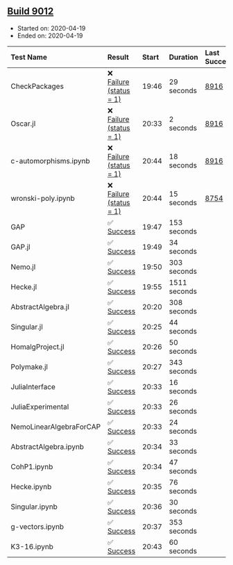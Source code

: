 ## [Build 9012](https://oscarci.mathematik.uni-kl.de/job/oscar/9012/)

* Started on: 2020-04-19
* Ended on: 2020-04-19

| Test Name    | Result | Start | Duration | Last Success | First Failure |
|:-------------|:-------|:------|:---------|:-------------|:--------------|
| CheckPackages | ❌ [Failure (status = 1)](https://oscarci.mathematik.uni-kl.de/job/oscar/9012/artifact/logs/build-9012/CheckPackages.log) | 19:46 | 29 seconds | [8916](https://oscarci.mathematik.uni-kl.de/job/oscar/8916/) | [8920](https://oscarci.mathematik.uni-kl.de/job/oscar/8920/) |
| Oscar.jl | ❌ [Failure (status = 1)](https://oscarci.mathematik.uni-kl.de/job/oscar/9012/artifact/logs/build-9012/Oscar.jl.log) | 20:33 | 2 seconds | [8916](https://oscarci.mathematik.uni-kl.de/job/oscar/8916/) | [8920](https://oscarci.mathematik.uni-kl.de/job/oscar/8920/) |
| c-automorphisms.ipynb | ❌ [Failure (status = 1)](https://oscarci.mathematik.uni-kl.de/job/oscar/9012/artifact/logs/build-9012/c-automorphisms.ipynb.log) | 20:44 | 18 seconds | [8916](https://oscarci.mathematik.uni-kl.de/job/oscar/8916/) | [8920](https://oscarci.mathematik.uni-kl.de/job/oscar/8920/) |
| wronski-poly.ipynb | ❌ [Failure (status = 1)](https://oscarci.mathematik.uni-kl.de/job/oscar/9012/artifact/logs/build-9012/wronski-poly.ipynb.log) | 20:44 | 15 seconds | [8754](https://oscarci.mathematik.uni-kl.de/job/oscar/8754/) | [8755](https://oscarci.mathematik.uni-kl.de/job/oscar/8755/) |
| GAP | ✅ [Success](https://oscarci.mathematik.uni-kl.de/job/oscar/9012/artifact/logs/build-9012/GAP.log) | 19:47 | 153 seconds |  |  |
| GAP.jl | ✅ [Success](https://oscarci.mathematik.uni-kl.de/job/oscar/9012/artifact/logs/build-9012/GAP.jl.log) | 19:49 | 34 seconds |  |  |
| Nemo.jl | ✅ [Success](https://oscarci.mathematik.uni-kl.de/job/oscar/9012/artifact/logs/build-9012/Nemo.jl.log) | 19:50 | 303 seconds |  |  |
| Hecke.jl | ✅ [Success](https://oscarci.mathematik.uni-kl.de/job/oscar/9012/artifact/logs/build-9012/Hecke.jl.log) | 19:55 | 1511 seconds |  |  |
| AbstractAlgebra.jl | ✅ [Success](https://oscarci.mathematik.uni-kl.de/job/oscar/9012/artifact/logs/build-9012/AbstractAlgebra.jl.log) | 20:20 | 308 seconds |  |  |
| Singular.jl | ✅ [Success](https://oscarci.mathematik.uni-kl.de/job/oscar/9012/artifact/logs/build-9012/Singular.jl.log) | 20:25 | 44 seconds |  |  |
| HomalgProject.jl | ✅ [Success](https://oscarci.mathematik.uni-kl.de/job/oscar/9012/artifact/logs/build-9012/HomalgProject.jl.log) | 20:26 | 50 seconds |  |  |
| Polymake.jl | ✅ [Success](https://oscarci.mathematik.uni-kl.de/job/oscar/9012/artifact/logs/build-9012/Polymake.jl.log) | 20:27 | 343 seconds |  |  |
| JuliaInterface | ✅ [Success](https://oscarci.mathematik.uni-kl.de/job/oscar/9012/artifact/logs/build-9012/JuliaInterface.log) | 20:33 | 16 seconds |  |  |
| JuliaExperimental | ✅ [Success](https://oscarci.mathematik.uni-kl.de/job/oscar/9012/artifact/logs/build-9012/JuliaExperimental.log) | 20:33 | 26 seconds |  |  |
| NemoLinearAlgebraForCAP | ✅ [Success](https://oscarci.mathematik.uni-kl.de/job/oscar/9012/artifact/logs/build-9012/NemoLinearAlgebraForCAP.log) | 20:33 | 24 seconds |  |  |
| AbstractAlgebra.ipynb | ✅ [Success](https://oscarci.mathematik.uni-kl.de/job/oscar/9012/artifact/logs/build-9012/AbstractAlgebra.ipynb.log) | 20:34 | 33 seconds |  |  |
| CohP1.ipynb | ✅ [Success](https://oscarci.mathematik.uni-kl.de/job/oscar/9012/artifact/logs/build-9012/CohP1.ipynb.log) | 20:34 | 47 seconds |  |  |
| Hecke.ipynb | ✅ [Success](https://oscarci.mathematik.uni-kl.de/job/oscar/9012/artifact/logs/build-9012/Hecke.ipynb.log) | 20:35 | 76 seconds |  |  |
| Singular.ipynb | ✅ [Success](https://oscarci.mathematik.uni-kl.de/job/oscar/9012/artifact/logs/build-9012/Singular.ipynb.log) | 20:36 | 30 seconds |  |  |
| g-vectors.ipynb | ✅ [Success](https://oscarci.mathematik.uni-kl.de/job/oscar/9012/artifact/logs/build-9012/g-vectors.ipynb.log) | 20:37 | 353 seconds |  |  |
| K3-16.ipynb | ✅ [Success](https://oscarci.mathematik.uni-kl.de/job/oscar/9012/artifact/logs/build-9012/K3-16.ipynb.log) | 20:43 | 60 seconds |  |  |
